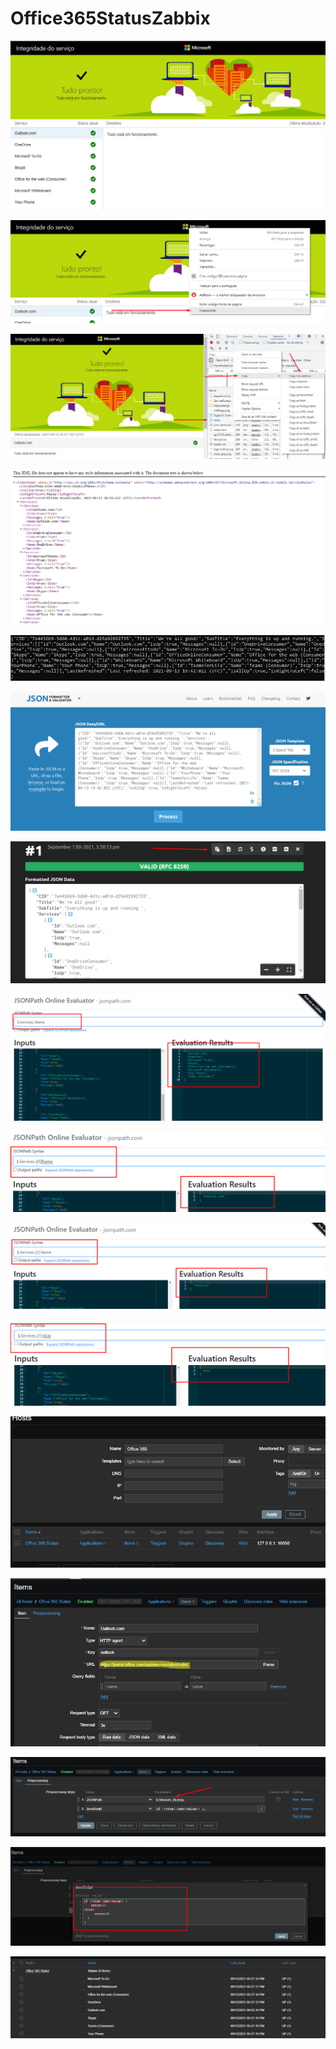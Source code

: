 # Office365StatusZabbix


<p align="center">
	<img src="src/images/Office365StatusZabbix1.0.png">
</p>

<p align="center">
	<img src="src/images/Office365StatusZabbix1.1.png">
</p>

<p align="center">
	<img src="src/images/Office365StatusZabbix1.2.png">
</p>

<p align="center">
	<img src="src/images/Office365StatusZabbix1.3.png">
</p>

<p align="center">
	<img src="src/images/Office365StatusZabbix1.4.png">
</p>

<p align="center">
	<img src="src/images/Office365StatusZabbix1.5.png">
</p>

<p align="center">
	<img src="src/images/Office365StatusZabbix1.6.png">
</p>

<p align="center">
	<img src="src/images/Office365StatusZabbix1.7.png">
</p>

<p align="center">
	<img src="src/images/Office365StatusZabbix1.8.png">
</p>

<p align="center">
	<img src="src/images/Office365StatusZabbix1.9.png">
</p>

<p align="center">
	<img src="src/images/Office365StatusZabbix1.10.png">
</p>

<p align="center">
	<img src="src/images/Office365StatusZabbix1.11.png">
</p>

<p align="center">
	<img src="src/images/Office365StatusZabbix1.12.png">
</p>

<p align="center">
	<img src="src/images/Office365StatusZabbix1.13.png">
</p>

<p align="center">
	<img src="src/images/Office365StatusZabbix1.14.png">
</p>

<p align="center">
	<img src="src/images/Office365StatusZabbix1.15.png">
</p>
